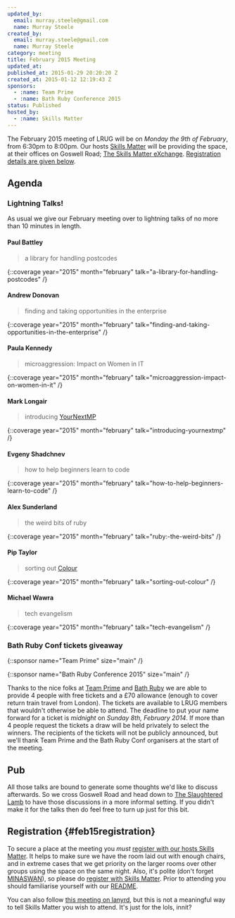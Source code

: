 ```yaml
---
updated_by:
  email: murray.steele@gmail.com
  name: Murray Steele
created_by:
  email: murray.steele@gmail.com
  name: Murray Steele
category: meeting
title: February 2015 Meeting
updated_at:
published_at: 2015-01-29 20:20:20 Z
created_at: 2015-01-12 12:19:43 Z
sponsors:
  - :name: Team Prime
  - :name: Bath Ruby Conference 2015
status: Published
hosted_by:
  - :name: Skills Matter
---
```


The February 2015 meeting of LRUG will be on *Monday the 9th of February*, from 6:30pm to 8:00pm.  Our hosts [Skills Matter](http://skillsmatter.com/) will be providing the space, at their offices on Goswell Road; [The Skills Matter eXchange](https://skillsmatter.com/locations/96-skills-matter-exchange).  <a href="#feb15registration">Registration details are given below</a>.

## Agenda

### Lightning Talks!

As usual we give our February meeting over to lightning talks of no more than 10 minutes in length.

#### Paul Battley

> a library for handling postcodes

{::coverage year="2015" month="february" talk="a-library-for-handling-postcodes" /}

#### Andrew Donovan

> finding and taking opportunities in the enterprise

{::coverage year="2015" month="february" talk="finding-and-taking-opportunities-in-the-enterprise" /}

#### Paula Kennedy

> microaggression: Impact on Women in IT

{::coverage year="2015" month="february" talk="microaggression-impact-on-women-in-it" /}

#### Mark Longair

> introducing [YourNextMP](https://yournextmp.com/)

{::coverage year="2015" month="february" talk="introducing-yournextmp" /}

#### Evgeny Shadchnev

> how to help beginners learn to code

{::coverage year="2015" month="february" talk="how-to-help-beginners-learn-to-code" /}

#### Alex Sunderland

> the weird bits of ruby

{::coverage year="2015" month="february" talk="ruby:-the-weird-bits" /}

#### Pip Taylor

> sorting out [Colour](https://github.com/ms-digital-labs/color_sort)

{::coverage year="2015" month="february" talk="sorting-out-colour" /}

#### Michael Wawra

> tech evangelism

{::coverage year="2015" month="february" talk="tech-evangelism" /}

### Bath Ruby Conf tickets giveaway

{::sponsor name="Team Prime" size="main" /}

{::sponsor name="Bath Ruby Conference 2015" size="main" /}

Thanks to the nice folks at [Team Prime](http://www.team-prime.com/) and [Bath Ruby](http://2015.bathruby.org) we are able to provide 4 people with free tickets and a £70 allowance (enough to cover return train travel from London).  The tickets are available to LRUG members that wouldn't otherwise be able to attend.  The deadline to put your name forward for a ticket is *midnight* on *Sunday 8th, February 2014*.  If more than 4 people request the tickets a draw will be held privately to select the winners.  The recipients of the tickets will not be publicly announced, but we'll thank Team Prime and the Bath Ruby Conf organisers at the start of the meeting.

## Pub

All those talks are bound to generate some thoughts we'd like to discuss afterwards.  So we cross Goswell Road and head down to [The Slaughtered Lamb](http://www.theslaughteredlambpub.com/) to have those discussions in a more informal setting.  If you didn't make it for the talks then do feel free to turn up just for this bit.

## Registration {#feb15registration}

To secure a place at the meeting you *must* [register with our hosts Skills Matter](https://skillsmatter.com/meetups/6984-lrug-lightening-talks-evening).  It helps to make sure we have the room laid out with enough chairs, and in extreme cases that we get priority on the larger rooms over other groups using the space on the same night.  Also, it's polite (don't forget [MINASWAN](http://oreilly.com/ruby/excerpts/ruby-learning-rails/ruby-glossary.html#I_indexterm_d1e32036)), so please do [register with Skills Matter](https://skillsmatter.com/meetups/6984-lrug-lightening-talks-evening).  Prior to attending you should familiarise yourself with our [README](http://readme.lrug.org/).

You can also follow [this meeting on lanyrd](http://lanyrd.com/2015/lrug-february/), but this is not a meaningful way to tell Skills Matter you wish to attend.  It's just for the lols, innit?

